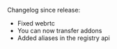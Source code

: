 Changelog since release:
 - Fixed webrtc
 - You can now transfer addons
 - Added aliases in the registry api
